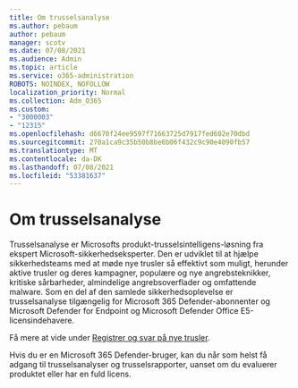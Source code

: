 ```yaml
---
title: Om trusselsanalyse
ms.author: pebaum
author: pebaum
manager: scotv
ms.date: 07/08/2021
ms.audience: Admin
ms.topic: article
ms.service: o365-administration
ROBOTS: NOINDEX, NOFOLLOW
localization_priority: Normal
ms.collection: Adm_O365
ms.custom:
- "3000003"
- "12315"
ms.openlocfilehash: d6670f24ee9597f71663725d7917fed602e70dbd
ms.sourcegitcommit: 270a1ca9c35b50b8be6b06f432c9c90e4090fb57
ms.translationtype: MT
ms.contentlocale: da-DK
ms.lasthandoff: 07/08/2021
ms.locfileid: "53381637"
---
```

# <a name="about-threat-analytics"></a>Om trusselsanalyse

Trusselsanalyse er Microsofts produkt-trusselsintelligens-løsning fra ekspert Microsoft-sikkerhedseksperter. Den er udviklet til at hjælpe sikkerhedsteams med at møde nye trusler så effektivt som muligt, herunder aktive trusler og deres kampagner, populære og nye angrebsteknikker, kritiske sårbarheder, almindelige angrebsoverflader og omfattende malware. Som en del af den samlede sikkerhedsoplevelse er trusselsanalyse tilgængelig for Microsoft 365 Defender-abonnenter og Microsoft Defender for Endpoint og Microsoft Defender Office E5-licensindehavere. 

Få mere at vide under [Registrer og svar på nye trusler](/microsoft-365/security/defender/threat-analytics).

Hvis du er en Microsoft 365 Defender-bruger, kan du når som helst få adgang til trusselsanalyser og trusselsrapporter, uanset om du evaluerer produktet eller har en fuld licens. 